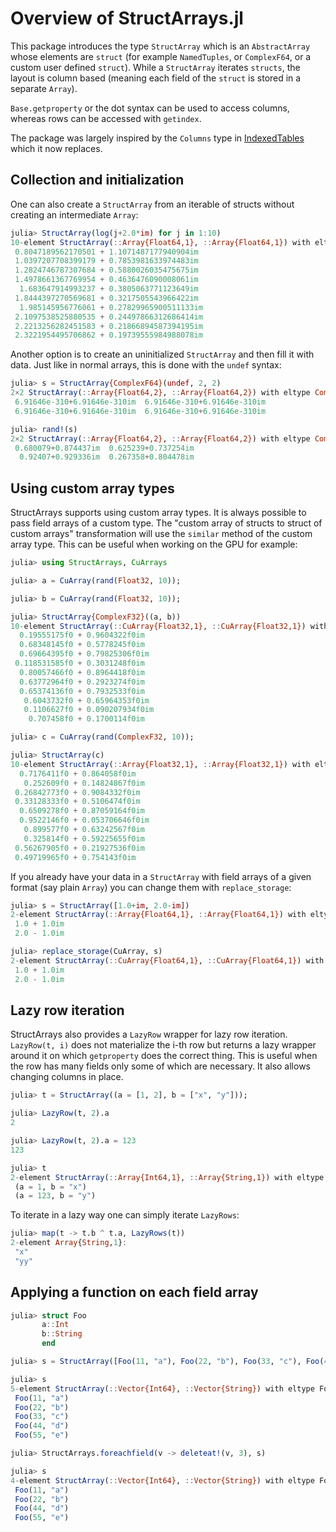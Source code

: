 # Overview of StructArrays.jl

This package introduces the type `StructArray` which is an `AbstractArray` whose elements are `struct` (for example `NamedTuples`,  or `ComplexF64`, or a custom user defined `struct`). While a `StructArray` iterates `structs`, the layout is column based (meaning each field of the `struct` is stored in a separate `Array`). 

`Base.getproperty` or the dot syntax can be used to access columns, whereas rows can be accessed with `getindex`.

The package was largely inspired by the `Columns` type in [IndexedTables](https://github.com/JuliaComputing/IndexedTables.jl) which it now replaces.

## Collection and initialization

One can also create a `StructArray` from an iterable of structs without creating an intermediate `Array`:

```julia
julia> StructArray(log(j+2.0*im) for j in 1:10)
10-element StructArray(::Array{Float64,1}, ::Array{Float64,1}) with eltype Complex{Float64}:
 0.8047189562170501 + 1.1071487177940904im
 1.0397207708399179 + 0.7853981633974483im
 1.2824746787307684 + 0.5880026035475675im
 1.4978661367769954 + 0.4636476090008061im
  1.683647914993237 + 0.3805063771123649im
 1.8444397270569681 + 0.3217505543966422im
  1.985145956776061 + 0.27829965900511133im
 2.1097538525880535 + 0.24497866312686414im
 2.2213256282451583 + 0.21866894587394195im
 2.3221954495706862 + 0.19739555984988078im
```

Another option is to create an uninitialized `StructArray` and then fill it with data. Just like in normal arrays, this is done with the `undef` syntax:

```julia
julia> s = StructArray{ComplexF64}(undef, 2, 2)
2×2 StructArray(::Array{Float64,2}, ::Array{Float64,2}) with eltype Complex{Float64}:
 6.91646e-310+6.91646e-310im  6.91646e-310+6.91646e-310im
 6.91646e-310+6.91646e-310im  6.91646e-310+6.91646e-310im

julia> rand!(s)
2×2 StructArray(::Array{Float64,2}, ::Array{Float64,2}) with eltype Complex{Float64}:
 0.680079+0.874437im  0.625239+0.737254im
  0.92407+0.929336im  0.267358+0.804478im
```
## Using custom array types

StructArrays supports using custom array types. It is always possible to pass field arrays of a custom type. The "custom array of structs to struct of custom arrays" transformation will use the `similar` method of the custom array type. This can be useful when working on the GPU for example:

```julia
julia> using StructArrays, CuArrays

julia> a = CuArray(rand(Float32, 10));

julia> b = CuArray(rand(Float32, 10));

julia> StructArray{ComplexF32}((a, b))
10-element StructArray(::CuArray{Float32,1}, ::CuArray{Float32,1}) with eltype Complex{Float32}:
  0.19555175f0 + 0.9604322f0im
  0.68348145f0 + 0.5778245f0im
  0.69664395f0 + 0.79825306f0im
 0.118531585f0 + 0.3031248f0im
  0.80057466f0 + 0.8964418f0im
  0.63772964f0 + 0.2923274f0im
  0.65374136f0 + 0.7932533f0im
   0.6043732f0 + 0.65964353f0im
   0.1106627f0 + 0.090207934f0im
    0.707458f0 + 0.1700114f0im

julia> c = CuArray(rand(ComplexF32, 10));

julia> StructArray(c)
10-element StructArray(::Array{Float32,1}, ::Array{Float32,1}) with eltype Complex{Float32}:
  0.7176411f0 + 0.864058f0im
   0.252609f0 + 0.14824867f0im
 0.26842773f0 + 0.9084332f0im
 0.33128333f0 + 0.5106474f0im
  0.6509278f0 + 0.87059164f0im
  0.9522146f0 + 0.053706646f0im
   0.899577f0 + 0.63242567f0im
   0.325814f0 + 0.59225655f0im
 0.56267905f0 + 0.21927536f0im
 0.49719965f0 + 0.754143f0im
```

If you already have your data in a `StructArray` with field arrays of a given format (say plain `Array`) you can change them with `replace_storage`:

```julia
julia> s = StructArray([1.0+im, 2.0-im])
2-element StructArray(::Array{Float64,1}, ::Array{Float64,1}) with eltype Complex{Float64}:
 1.0 + 1.0im
 2.0 - 1.0im

julia> replace_storage(CuArray, s)
2-element StructArray(::CuArray{Float64,1}, ::CuArray{Float64,1}) with eltype Complex{Float64}:
 1.0 + 1.0im
 2.0 - 1.0im
```

## Lazy row iteration

StructArrays also provides a `LazyRow` wrapper for lazy row iteration. `LazyRow(t, i)` does not materialize the i-th row but returns a lazy wrapper around it on which `getproperty` does the correct thing. This is useful when the row has many fields only some of which are necessary. It also allows changing columns in place.

```julia
julia> t = StructArray((a = [1, 2], b = ["x", "y"]));

julia> LazyRow(t, 2).a
2

julia> LazyRow(t, 2).a = 123
123

julia> t
2-element StructArray(::Array{Int64,1}, ::Array{String,1}) with eltype NamedTuple{(:a, :b),Tuple{Int64,String}}:
 (a = 1, b = "x")
 (a = 123, b = "y")
```

To iterate in a lazy way one can simply iterate `LazyRows`:

```julia
julia> map(t -> t.b ^ t.a, LazyRows(t))
2-element Array{String,1}:
 "x"
 "yy"
```

## Applying a function on each field array

```julia
julia> struct Foo
       a::Int
       b::String
       end

julia> s = StructArray([Foo(11, "a"), Foo(22, "b"), Foo(33, "c"), Foo(44, "d"), Foo(55, "e")]);

julia> s
5-element StructArray(::Vector{Int64}, ::Vector{String}) with eltype Foo:
 Foo(11, "a")
 Foo(22, "b")
 Foo(33, "c")
 Foo(44, "d")
 Foo(55, "e")

julia> StructArrays.foreachfield(v -> deleteat!(v, 3), s)

julia> s
4-element StructArray(::Vector{Int64}, ::Vector{String}) with eltype Foo:
 Foo(11, "a")
 Foo(22, "b")
 Foo(44, "d")
 Foo(55, "e")
```

